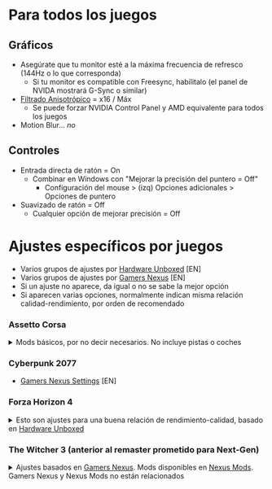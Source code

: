 # Para todos los juegos
## Gráficos
- Asegúrate que tu monitor esté a la máxima frecuencia de refresco (144Hz o lo que corresponda)
  - Si tu monitor es compatible con Freesync, habilitalo (el panel de NVIDA mostrará G-Sync o similar)
- [Filtrado Anisotrópico](https://www.pcgamingwiki.com/wiki/Glossary:Anisotropic_filtering_(AF)) = x16 / Máx
  - Se puede forzar NVIDIA Control Panel y AMD equivalente para todos los juegos
- Motion Blur... *no*
  
## Controles
- Entrada directa de ratón = On
  - Combinar en Windows con "Mejorar la precisión del puntero = Off"
     - Configuración del mouse > (izq) Opciones adicionales > Opciones de puntero
- Suavizado de ratón = Off
  - Cualquier opción de mejorar precisión = Off

# Ajustes específicos por juegos
- Varios grupos de ajustes por [Hardware Unboxed](https://www.youtube.com/playlist?list=PL7m5C6_P_lnXQhO8YRLfVVMSGo0UwDIne) [EN]
- Varios grupos de ajustes por [Gamers Nexus](https://www.youtube.com/results?search_query=gamers+nexus+optimizations+guide) [EN]
- Si un ajuste no aparece, da igual o no se sabe la mejor opción
- Si aparecen varias opciones, normalmente indican misma relación calidad-rendimiento, por orden de recomendado

### Assetto Corsa
<details>
<summary> Mods básicos, por no decir necesarios. No incluye pistas o coches </summary>
  
+ Mods
  + [Content Manager + Custom Shader Patch](https://assettocorsa.club/content-manager.html)
  + [Sol](https://www.racedepartment.com/downloads/sol.24914/)
  + Recomendado pero menos importantes, ponen AC al día
    + [Fonsecker's Sound Mod](https://www.racedepartment.com/downloads/authors/fonsecker.213905/) (4 partes)
    + [IMrlMike's Miscellaneous Sound Pack](https://www.racedepartment.com/downloads/custom-miscellaneous-sound-pack-by-imrimike.23336/)
    + [Clean Menu UI](https://www.racedepartment.com/downloads/clean-menu-ui-graphic-elements.16484/)
    + [Replay Icons Overhaul](https://www.racedepartment.com/downloads/replay-icons-overhaul.34940/)
    + [Immersive Pit Marker](https://www.racedepartment.com/downloads/immersive-pit-marker-ipm.38069/)
    + [Mejor Traducción](https://www.racedepartment.com/downloads/mejor-traducción-al-español.34022/)
</details>

### Cyberpunk 2077
 - [Gamers Nexus Settings](https://www.youtube.com/watch?v=TEVXVf4Hu0U) [EN]

### Forza Horizon 4
<details>
<summary> Esto son ajustes para una buena relación de rendimiento-calidad, basado en <a href="https://www.youtube.com/watch?v=Z8UODAGyOJs">Hardware Unboxed</a> </summary>

![Rendimiento](images/fh4.png)
+ Night Shadows = On
+ Shadow Quality = Extreme / Ultra
+ Texture Quality = Ultra [Limitado por VRAM, 4GB @ 1080p suficiente]
+ Dynamic Geometry Quality = Medio
+ Antialiasing = x2 MSAA
+ FXAA Antialias = A gusto
+ SSAO = Ultra
+ Refletion Quality = Ultra / High
+ Windshield Reflection Quality = Ultra
+ Mirror Quality = Extreme
+ World Car LoD = Ultra / High [Difs notables en calidad y rendimiento]
+ Deformable Terrain Quality = Ultra
+ SSR = High / Med
+ Lens Effect = Off / Med (por gusto)
+ Shader Quality = High
+ Particle Effects = High (bajar si CPU mal)
</details>

### The Witcher 3 (anterior al remaster prometido para Next-Gen)
<details>
<summary> Ajustes basados en <a href="https://www.gamersnexus.net/game-bench/1952-complete-witcher-3-graphics-optimization-guide-and-performance">Gamers Nexus</a>. Mods disponibles en <a href="https://www.nexusmods.com/witcher3">Nexus Mods</a>. Gamers Nexus y Nexus Mods no están relacionados </summary>

+ Mods
  + [The Witcher 3 HD Reworked Project](https://www.nexusmods.com/witcher3/mods/1021)
  + [Phoenix Lighting](https://www.nexusmods.com/witcher3/mods/3170)
+ Ajustes
  + Post Procesado
  ![](images/tw3post.png)
    + Desenfoque de movimiento = No afecta al rendimiento
    + Desenfoque = Sí (Solo afecta a cinemáticas)
    + Suavizado de líneas = Sí
    + Bloom = Sí
    + Aumentar nitidez = No afecta al rendimiento
    + Oclusión ambiental = HBAO + / SSAO (puede rendir mejor con AMD) / Off (Si nada de potencia)
    + Aberración Cromática = No (No afecta al rendimento, efecto de cámara, no ojo)
    + Viñeteado = No afecta al rendimiento
  + Gráficos
  ![](images/tw3gfx.png)
    + Nvidia Hairwoks = No
    + Número de personajes secundarios = No afecta al rendimiento
    + Calidad de las sombras = High / Medium
    + Calidad del terreno = Ultra [Depende de CPU]
    + Calidad del agua = Ultra
    + Densidad de la hierba =  Ultra
    + Calidad de texturas = Halk Ultra HD (requiere TW3 HD Reworked Project, Ver "Mods") / Ultra
    + Alcance de visibildad del follaje = Alto / Medio
    + Nivel de detalle = Ultra
</details>
